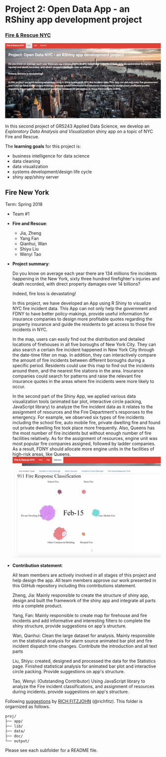 # Project 2: Open Data App - an RShiny app development project

### [Fire & Rescue NYC](https://guanzy.shinyapps.io/trafficcare2/)

![screenshot](doc/shinyapp1.png)

In this second project of GR5243 Applied Data Science, we develop an *Exploratory Data Analysis and Visualization* shiny app on a topic of NYC Fire and Rescue. 

The **learning goals** for this project is:

- business intelligence for data science
- data cleaning
- data visualization
- systems development/design life cycle
- shiny app/shiny server


## Fire New York
Term: Spring 2018

+ Team #1
+ **Fire and Rescue**: 
	+ Jia, Zheng
	+ Yang Fan
	+ Qianhui, Wan
	+ Shiyu Liu
	+ Wenyi Tao

+ **Project summary**: 
	
	Do you know on average each year there are 134 millions fire incidents happening in the New York, sixty three hundred firefighter's injuries and death recorded, with direct property damages over 14 billions? 
	
	Indeed, fire loss is devastating!
		
	In this project, we have developed an App using R Shiny to visualize NYC fire incident data. This App can not only help the government and FDNY to have better policy-makings, provide useful information for insurance companies to design more profitable quotes regarding the property insurance and guide the residents to get access to those fire incidents in NYC. 

	In the map, users can easily find out the distribution and detailed locations of firehouses in all five boroughs of New York City. They can also search a certain fire incident happened in New York City through the date-time filter on map. In addition, they can interactively compare the amount of fire incidents between different boroughs during a specific period. Residents could use this map to find out the incidents around them, and the nearest fire stations in the area. Insurance companies could search for patterns and raise the relevant fire insurance quotes in the areas where fire incidents were more likely to occur. 

	In the second part of the Shiny App, we applied various data visualization tools (animated bar plot, interactive circle packing, JavaScript library) to analyze the fire incident data as it relates to the assignment of resources and the Fire Department's responses to the emergency. For example, we observed six types of fire incidents including the school fire, auto mobile fire, private dwelling fire and found out private dwelling fire took place more frequently. Also, Queens has the most number of fire incidents but without enough number of fire facilities relatively. As for the assignment of resources, engine unit was most popular fire companies assigned, followed by ladder companies. As a result, FDNY should allocate more engine units in the facilities of high-risk areas, like Queens. 
![screenshot](doc/shinyapp2.png)

+ **Contribution statement**: 
	
	All team members are actively involved in all stages of this project and help design the app. All team members approve our work presented in this GitHub repository including this contributions statement. 

	Zheng, Jia: Mainly responsible to create the structure of shiny app, design and built the framework of the shiny app and integrate all parts into a complete product. 
	
	Yang, Fan: Mainly responsible to create map for firehouse and fire incidents and add informative and interesting filters to complete the shiny structure, provide suggestions on app's structure. 

	Wan, Qianhui: Clean the large dataset for analysis. Mainly responsible on the statistical analysis for alarm source animated bar plot and fire incident dispatch time changes. Contribute the introduction and all text parts
	
	Liu, Shiyu: created, designed and processed the data for the Statistics page. Finished statistical analysis for animated bar plot and interactive circle packing. Provide suggestions on app's structure.

	Tao, Wenyi: (Outstanding Contributor) Using JavaScript library to analyze the Fire incident classifications, and assignment of resources during incidents. provide suggestions on app's structure.




Following [suggestions](http://nicercode.github.io/blog/2013-04-05-projects/) by [RICH FITZJOHN](http://nicercode.github.io/about/#Team) (@richfitz). This folder is orgarnized as follows.

```
proj/
├── app/
├── lib/
├── data/
├── doc/
└── output/
```

Please see each subfolder for a README file.

